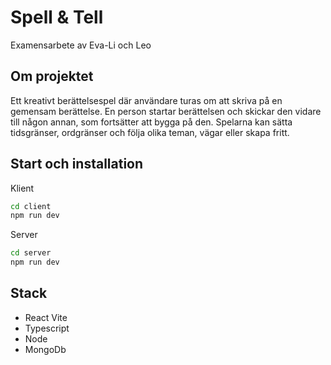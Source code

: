 # Spell & Tell

Examensarbete av Eva-Li och Leo

## Om projektet

Ett kreativt berättelsespel där användare turas om att skriva på en gemensam berättelse. En person startar berättelsen och skickar den vidare till någon annan, som fortsätter att bygga på den. Spelarna kan sätta tidsgränser, ordgränser och följa olika teman, vägar eller skapa fritt.

## Start och installation

Klient

```bash
cd client
npm run dev
```

Server

```bash
cd server
npm run dev
```

## Stack

- React Vite
- Typescript
- Node
- MongoDb
